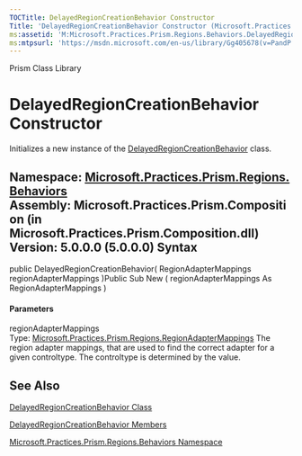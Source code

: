 ```yaml
---
TOCTitle: DelayedRegionCreationBehavior Constructor
Title: 'DelayedRegionCreationBehavior Constructor (Microsoft.Practices.Prism.Regions.Behaviors)'
ms:assetid: 'M:Microsoft.Practices.Prism.Regions.Behaviors.DelayedRegionCreationBehavior.\#ctor(Microsoft.Practices.Prism.Regions.RegionAdapterMappings)'
ms:mtpsurl: 'https://msdn.microsoft.com/en-us/library/Gg405678(v=PandP.50)'
---
```


Prism Class Library

DelayedRegionCreationBehavior Constructor
=========================================

Initializes a new instance of the [DelayedRegionCreationBehavior](https://msdn.microsoft.com/t:microsoft.practices.prism.regions.behaviors.delayedregioncreationbehavior) class.

**Namespace:** [Microsoft.Practices.Prism.Regions.Behaviors](https://msdn.microsoft.com/n:microsoft.practices.prism.regions.behaviors)
**Assembly:** Microsoft.Practices.Prism.Composition (in Microsoft.Practices.Prism.Composition.dll) Version: 5.0.0.0 (5.0.0.0)
Syntax
------

<span id="syntaxToggle"></span>public DelayedRegionCreationBehavior( RegionAdapterMappings regionAdapterMappings )Public Sub New ( regionAdapterMappings As RegionAdapterMappings )
#### Parameters

regionAdapterMappings  
Type: [Microsoft.Practices.Prism.Regions.RegionAdapterMappings](https://msdn.microsoft.com/t:microsoft.practices.prism.regions.regionadaptermappings)
The region adapter mappings, that are used to find the correct adapter for a given controltype. The controltype is determined by the value.

See Also
--------

<span id="seeAlsoToggle"></span>
[DelayedRegionCreationBehavior Class](https://msdn.microsoft.com/t:microsoft.practices.prism.regions.behaviors.delayedregioncreationbehavior)

[DelayedRegionCreationBehavior Members](https://msdn.microsoft.com/allmembers.t:microsoft.practices.prism.regions.behaviors.delayedregioncreationbehavior)

[Microsoft.Practices.Prism.Regions.Behaviors Namespace](https://msdn.microsoft.com/n:microsoft.practices.prism.regions.behaviors)
